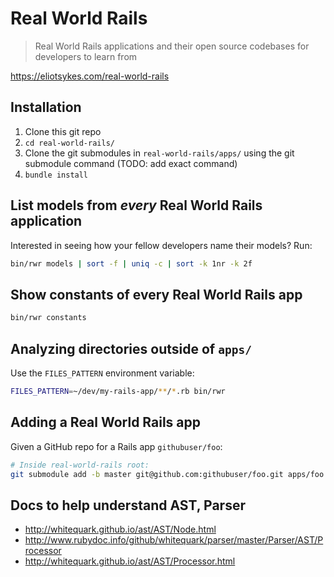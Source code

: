 # Real World Rails

> Real World Rails applications and their open source codebases for developers to learn from

https://eliotsykes.com/real-world-rails

## Installation

1. Clone this git repo
2. `cd real-world-rails/`
3. Clone the git submodules in `real-world-rails/apps/` using the git submodule command (TODO: add exact command)
4. `bundle install`


## List models from *every* Real World Rails application

Interested in seeing how your fellow developers name their models? Run:

```bash
bin/rwr models | sort -f | uniq -c | sort -k 1nr -k 2f
```

## Show constants of every Real World Rails app

```bash
bin/rwr constants
```

## Analyzing directories outside of `apps/`

Use the `FILES_PATTERN` environment variable:

```bash
FILES_PATTERN=~/dev/my-rails-app/**/*.rb bin/rwr
```

## Adding a Real World Rails app

Given a GitHub repo for a Rails app `githubuser/foo`:

```bash
# Inside real-world-rails root:
git submodule add -b master git@github.com:githubuser/foo.git apps/foo
```


## Docs to help understand AST, Parser

- http://whitequark.github.io/ast/AST/Node.html
- http://www.rubydoc.info/github/whitequark/parser/master/Parser/AST/Processor
- http://whitequark.github.io/ast/AST/Processor.html
